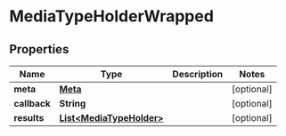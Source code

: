 
# MediaTypeHolderWrapped

## Properties
Name | Type | Description | Notes
------------ | ------------- | ------------- | -------------
**meta** | [**Meta**](Meta.md) |  |  [optional]
**callback** | **String** |  |  [optional]
**results** | [**List&lt;MediaTypeHolder&gt;**](MediaTypeHolder.md) |  |  [optional]



